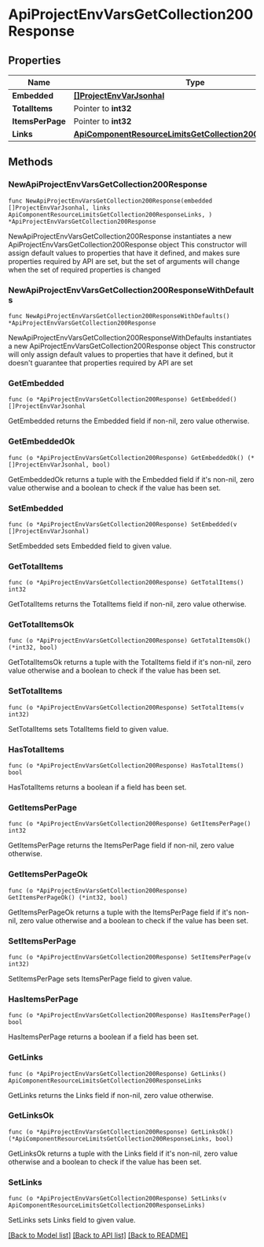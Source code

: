 # ApiProjectEnvVarsGetCollection200Response

## Properties

Name | Type | Description | Notes
------------ | ------------- | ------------- | -------------
**Embedded** | [**[]ProjectEnvVarJsonhal**](ProjectEnvVarJsonhal.md) |  | 
**TotalItems** | Pointer to **int32** |  | [optional] 
**ItemsPerPage** | Pointer to **int32** |  | [optional] 
**Links** | [**ApiComponentResourceLimitsGetCollection200ResponseLinks**](ApiComponentResourceLimitsGetCollection200ResponseLinks.md) |  | 

## Methods

### NewApiProjectEnvVarsGetCollection200Response

`func NewApiProjectEnvVarsGetCollection200Response(embedded []ProjectEnvVarJsonhal, links ApiComponentResourceLimitsGetCollection200ResponseLinks, ) *ApiProjectEnvVarsGetCollection200Response`

NewApiProjectEnvVarsGetCollection200Response instantiates a new ApiProjectEnvVarsGetCollection200Response object
This constructor will assign default values to properties that have it defined,
and makes sure properties required by API are set, but the set of arguments
will change when the set of required properties is changed

### NewApiProjectEnvVarsGetCollection200ResponseWithDefaults

`func NewApiProjectEnvVarsGetCollection200ResponseWithDefaults() *ApiProjectEnvVarsGetCollection200Response`

NewApiProjectEnvVarsGetCollection200ResponseWithDefaults instantiates a new ApiProjectEnvVarsGetCollection200Response object
This constructor will only assign default values to properties that have it defined,
but it doesn't guarantee that properties required by API are set

### GetEmbedded

`func (o *ApiProjectEnvVarsGetCollection200Response) GetEmbedded() []ProjectEnvVarJsonhal`

GetEmbedded returns the Embedded field if non-nil, zero value otherwise.

### GetEmbeddedOk

`func (o *ApiProjectEnvVarsGetCollection200Response) GetEmbeddedOk() (*[]ProjectEnvVarJsonhal, bool)`

GetEmbeddedOk returns a tuple with the Embedded field if it's non-nil, zero value otherwise
and a boolean to check if the value has been set.

### SetEmbedded

`func (o *ApiProjectEnvVarsGetCollection200Response) SetEmbedded(v []ProjectEnvVarJsonhal)`

SetEmbedded sets Embedded field to given value.


### GetTotalItems

`func (o *ApiProjectEnvVarsGetCollection200Response) GetTotalItems() int32`

GetTotalItems returns the TotalItems field if non-nil, zero value otherwise.

### GetTotalItemsOk

`func (o *ApiProjectEnvVarsGetCollection200Response) GetTotalItemsOk() (*int32, bool)`

GetTotalItemsOk returns a tuple with the TotalItems field if it's non-nil, zero value otherwise
and a boolean to check if the value has been set.

### SetTotalItems

`func (o *ApiProjectEnvVarsGetCollection200Response) SetTotalItems(v int32)`

SetTotalItems sets TotalItems field to given value.

### HasTotalItems

`func (o *ApiProjectEnvVarsGetCollection200Response) HasTotalItems() bool`

HasTotalItems returns a boolean if a field has been set.

### GetItemsPerPage

`func (o *ApiProjectEnvVarsGetCollection200Response) GetItemsPerPage() int32`

GetItemsPerPage returns the ItemsPerPage field if non-nil, zero value otherwise.

### GetItemsPerPageOk

`func (o *ApiProjectEnvVarsGetCollection200Response) GetItemsPerPageOk() (*int32, bool)`

GetItemsPerPageOk returns a tuple with the ItemsPerPage field if it's non-nil, zero value otherwise
and a boolean to check if the value has been set.

### SetItemsPerPage

`func (o *ApiProjectEnvVarsGetCollection200Response) SetItemsPerPage(v int32)`

SetItemsPerPage sets ItemsPerPage field to given value.

### HasItemsPerPage

`func (o *ApiProjectEnvVarsGetCollection200Response) HasItemsPerPage() bool`

HasItemsPerPage returns a boolean if a field has been set.

### GetLinks

`func (o *ApiProjectEnvVarsGetCollection200Response) GetLinks() ApiComponentResourceLimitsGetCollection200ResponseLinks`

GetLinks returns the Links field if non-nil, zero value otherwise.

### GetLinksOk

`func (o *ApiProjectEnvVarsGetCollection200Response) GetLinksOk() (*ApiComponentResourceLimitsGetCollection200ResponseLinks, bool)`

GetLinksOk returns a tuple with the Links field if it's non-nil, zero value otherwise
and a boolean to check if the value has been set.

### SetLinks

`func (o *ApiProjectEnvVarsGetCollection200Response) SetLinks(v ApiComponentResourceLimitsGetCollection200ResponseLinks)`

SetLinks sets Links field to given value.



[[Back to Model list]](../README.md#documentation-for-models) [[Back to API list]](../README.md#documentation-for-api-endpoints) [[Back to README]](../README.md)


